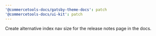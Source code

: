 ```yaml
---
'@commercetools-docs/gatsby-theme-docs': patch
'@commercetools-docs/ui-kit': patch
---
```


Create alternative index nav size for the release notes page in the docs.
